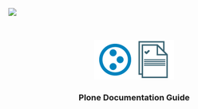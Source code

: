 <a href="https://github.com/plone/docs-guide"><img src="https://img.shields.io/badge/dynamic/json.svg?color=blue&label=Plone%20Docs%20Guide&prefix=v&query=version&url=https%3A%2F%2Fraw.githubusercontent.com%2Fplone%2Fdocs-guide%2Fmaster%2Fpackage.json"/></a>
<!-- PROJECT LOGO -->
<br />
<p align="center">
  <a href="https://github.com/plone/docs-guide">
    <img src="docs/assets/plone-docs-guide.png" alt="Logo" width="160" height="80">
  </a>

  <h3 align="center">Plone Documentation Guide</h3>

  <!-- <p align="center">
    Create new projects based on templates
    <br />
    <a href="https://github.com/testthedocs/doozer"><strong>Explore the docs »</strong></a>
    <br />
    <br />
    <a href="https://github.com/othneildrew/Best-README-Template/issues">Report Bug</a>
    ·
    <a href="https://github.com/othneildrew/Best-README-Template/issues">Request Feature</a>
  </p>
</p> -->

<!-- TABLE OF CONTENTS -->
